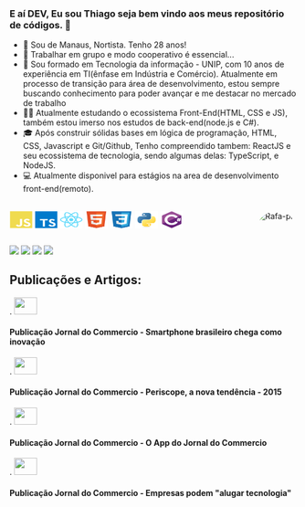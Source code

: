 ### E aí DEV, Eu sou Thiago seja bem vindo aos meus repositório de códigos.  👋

- 🔭 Sou de Manaus, Nortista. Tenho 28 anos!
- 👯 Trabalhar em grupo e modo cooperativo é essencial...
- 🚀 Sou formado em Tecnologia da informação - UNIP, com 10 anos de experiência em TI(ênfase em Indústria e Comércio). 
  Atualmente em processo de transição para área de desenvolvimento, estou sempre buscando conhecimento para poder avançar e me destacar no mercado de trabalho
- 👩‍💻 Atualmente estudando o ecossistema Front-End(HTML, CSS e JS), também estou imerso nos estudos de back-end(node.js e C#).
- 🎓 Após construir sólidas bases em lógica de programação, HTML, CSS, Javascript e Git/Github, Tenho compreendido tambem: ReactJS e seu ecossistema de tecnologia, sendo algumas delas: TypeScript, e NodeJS.
- 💻 Atualmente disponivel para estágios na area de desenvolvimento front-end(remoto).
  

<div style="display: inline_block"><br>
  <img align="center" alt="Rafa-Js" height="30" width="40" src="https://raw.githubusercontent.com/devicons/devicon/master/icons/javascript/javascript-plain.svg">
  <img align="center" alt="Rafa-Ts" height="30" width="40" src="https://raw.githubusercontent.com/devicons/devicon/master/icons/typescript/typescript-plain.svg">
  <img align="center" alt="Rafa-React" height="30" width="40" src="https://raw.githubusercontent.com/devicons/devicon/master/icons/react/react-original.svg">
  <img align="center" alt="Rafa-HTML" height="30" width="40" src="https://raw.githubusercontent.com/devicons/devicon/master/icons/html5/html5-original.svg">
  <img align="center" alt="Rafa-CSS" height="30" width="40" src="https://raw.githubusercontent.com/devicons/devicon/master/icons/css3/css3-original.svg">
  <img align="center" alt="Rafa-Python" height="30" width="40" src="https://raw.githubusercontent.com/devicons/devicon/master/icons/python/python-original.svg">
  <img align="center" alt="Rafa-Csharp" height="30" width="40" src="https://raw.githubusercontent.com/devicons/devicon/master/icons/csharp/csharp-original.svg">
  <img align="right" alt="Rafa-pic" height="150" style="border-radius:50px;" src="https://media.giphy.com/media/SS8CV2rQdlYNLtBCiF/giphy.gif">
</div>

##

<div> 
  <a href="https://instagram.com/thiagornep" target="_blank"><img src="https://img.shields.io/badge/-Instagram-%23E4405F?style=for-the-badge&logo=instagram&logoColor=white" target="_blank"></a>
 	<a href="https://discord.gg/e6Q9XWwQ" target="_blank"><img src="https://img.shields.io/badge/Discord-7289DA?style=for-the-badge&logo=discord&logoColor=white" target="_blank"></a> 
  <a href = "mailto:thiagornep@hotmail.com"><img src="https://img.shields.io/badge/-Gmail-%23333?style=for-the-badge&logo=gmail&logoColor=white" target="_blank"></a>
  <a href="https://www.linkedin.com/in/thiago-rodrigues-sales-39269286/" target="_blank"><img src="https://img.shields.io/badge/-LinkedIn-%230077B5?style=for-the-badge&logo=linkedin&logoColor=white" target="_blank"></a>
  </div>
  
  ##
  
  <h2>Publicações e Artigos: </h2>
  
  <div>
    .
    <a href="https://www.facebook.com/photo.php?fbid=716738745123137&set=t.100003610555188&type=3" target="_blank">
      <img src="https://cdn-icons-png.flaticon.com/512/741/741901.png" target="_blank" height="30" width="40">
    </a> <h4> Publicação Jornal do Commercio - Smartphone brasileiro chega como inovação  </h4> 
  </div>
  
  <div>
    .
    <a href="https://www.facebook.com/photo.php?fbid=731240240339654&set=pb.100003610555188.-2207520000.&type=3" target="_blank">
      <img src="https://cdn-icons-png.flaticon.com/512/741/741901.png" target="_blank" height="30" width="40">
    </a> <h4> Publicação Jornal do Commercio - Periscope, a nova tendência - 2015  </h4> 
  </div>
  
   <div>
    .
    <a href="https://www.facebook.com/photo.php?fbid=652219051575107&set=pb.100003610555188.-2207520000.&type=3" target="_blank">
      <img src="https://cdn-icons-png.flaticon.com/512/741/741901.png" target="_blank" height="30" width="40">
    </a> <h4> Publicação Jornal do Commercio - O App do Jornal do Commercio  </h4> 
  </div>
  
   <div>
    .
    <a href="https://www.facebook.com/photo.php?fbid=608999652563714&set=pb.100003610555188.-2207520000.&type=3" target="_blank">
      <img src="https://cdn-icons-png.flaticon.com/512/741/741901.png" target="_blank" height="30" width="40">
    </a> <h4> Publicação Jornal do Commercio - Empresas podem "alugar tecnologia"  </h4> 
  </div>
  
